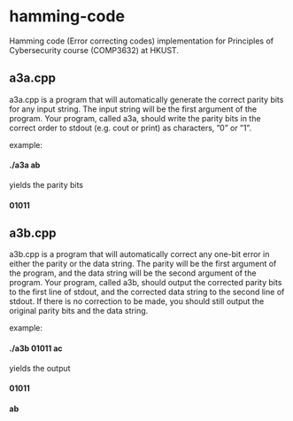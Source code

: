 # hamming-code
Hamming code (Error correcting codes) implementation for Principles of Cybersecurity course (COMP3632) at HKUST.

## a3a.cpp
a3a.cpp is a program that will automatically generate the correct parity bits
for any input string. The input string will be the first argument of the program.
Your program, called a3a, should write the parity bits in the correct order to stdout
(e.g. cout or print) as characters, ”0” or ”1”.

example:
#### ./a3a ab

yields the parity bits
#### 01011

## a3b.cpp
a3b.cpp is a program that will automatically correct any one-bit error in
either the parity or the data string. 
The parity will be the first argument of the
program, and the data string will be the second argument of the program. Your
program, called a3b, should output the corrected parity bits to the first line of
stdout, and the corrected data string to the second line of stdout. If there is no
correction to be made, you should still output the original parity bits and the data
string. 

example:
#### ./a3b 01011 ac

yields the output
#### 01011
#### ab
